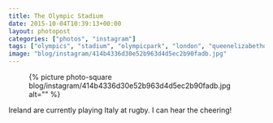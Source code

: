```yaml
---
title: The Olympic Stadium
date: 2015-10-04T10:39:13+00:00
layout: photopost
categories: ["photos", "instagram"]
tags: ["olympics", "stadium", "olympicpark", "london", "queenelizabetholympicpark", "rugby", "rugbyworldcup"]
image: "blog/instagram/414b4336d30e52b963d4d5ec2b90fadb.jpg"
---
```


<figure class="photo photo--square">
  {% picture photo-square blog/instagram/414b4336d30e52b963d4d5ec2b90fadb.jpg alt="" %}
</figure>

Ireland are currently playing Italy at rugby. I can hear the cheering!
